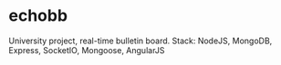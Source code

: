 # echobb
University project, real-time bulletin board.
Stack:
NodeJS, 
MongoDB,
Express, 
SocketIO, 
Mongoose,
AngularJS
 
